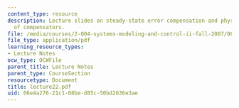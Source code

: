 ```yaml
---
content_type: resource
description: Lecture slides on steady-state error compensation and physical realization
  of compensators.
file: /media/courses/2-004-systems-modeling-and-control-ii-fall-2007/06e4a27621c108bed85c50bd2636e3ae_lecture22.pdf
file_type: application/pdf
learning_resource_types:
- Lecture Notes
ocw_type: OCWFile
parent_title: Lecture Notes
parent_type: CourseSection
resourcetype: Document
title: lecture22.pdf
uid: 06e4a276-21c1-08be-d85c-50bd2636e3ae
---
```

